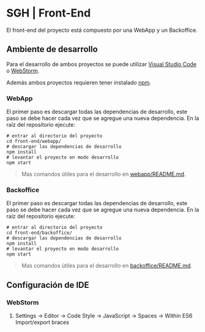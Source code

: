 # SGH | Front-End

El front-end del proyecto está compuesto por una WebApp y un Backoffice.

## Ambiente de desarrollo

Para el desarrollo de ambos proyectos se puede utilizar [Visual Studio Code](https://code.visualstudio.com/Download) o [WebStorm](https://www.jetbrains.com/webstorm/download/).

Además ambos proyectos requieren tener instalado [npm](https://www.npmjs.com/get-npm).

### WebApp

El primer paso es descargar todas las dependencias de desarrollo, este paso se debe hacer cada vez que se agregue una nueva dependencia. En la raíz del repositorio ejecute:

```shell
# entrar al directorio del proyecto
cd front-end/webapp/
# descargar las dependencias de desarrollo
npm install
# levantar el proyecto en modo desarrollo
npm start
```

> Mas comandos útiles para el desarrollo en [webapp/README.md](webapp/README.md).

### Backoffice

El primer paso es descargar todas las dependencias de desarrollo, este paso se debe hacer cada vez que se agregue una nueva dependencia. En la raíz del repositorio ejecute:

```shell
# entrar al directorio del proyecto
cd front-end/backoffice/
# descargar las dependencias de desarrollo
npm install
# levantar el proyecto en modo desarrollo
npm start
```

> Mas comandos útiles para el desarrollo en [backoffice/README.md](backoffice/README.md).

## Configuración de IDE

### WebStorm 

1. Settings -> Editor -> Code Style -> JavaScript -> Spaces -> Within ES6 Import/export braces